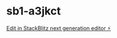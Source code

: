 # sb1-a3jkct

[Edit in StackBlitz next generation editor ⚡️](https://stackblitz.com/~/github.com/jay94-kor/sb1-a3jkct)